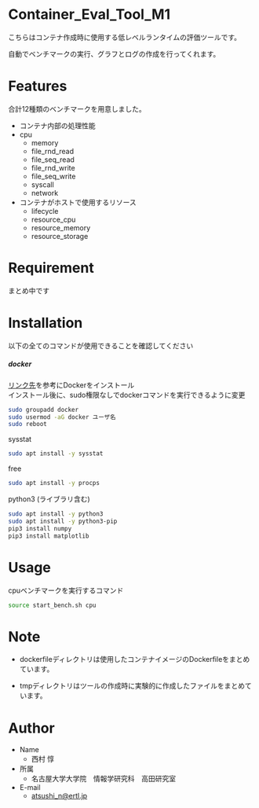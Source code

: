 # Container_Eval_Tool_M1
 
こちらはコンテナ作成時に使用する低レベルランタイムの評価ツールです。
 
自動でベンチマークの実行、グラフとログの作成を行ってくれます。
 
# Features
 
合計12種類のベンチマークを用意しました。

* コンテナ内部の処理性能
* cpu
	* memory
	* file_rnd_read
	* file_seq_read
	* file_rnd_write
	* file_seq_write
	* syscall
	* network
* コンテナがホストで使用するリソース
	* lifecycle
	* resource_cpu
	* resource_memory
	* resource_storage

 
# Requirement
 
まとめ中です
 
# Installation

以下の全てのコマンドが使用できることを確認してください

##### docker  
[リンク先](https://matsuand.github.io/docs.docker.jp.onthefly/engine/install/ubuntu/)を参考にDockerをインストール  
インストール後に、sudo権限なしでdockerコマンドを実行できるように変更  
```bash
sudo groupadd docker
sudo usermod -aG docker ユーザ名
sudo reboot
```

sysstat  
```bash
sudo apt install -y sysstat
```

free  
```bash
sudo apt install -y procps
```

python3 (ライブラリ含む)  
```bash
sudo apt install -y python3
sudo apt install -y python3-pip
pip3 install numpy
pip3 install matplotlib
```
 
# Usage
 
cpuベンチマークを実行するコマンド
```bash
source start_bench.sh cpu
```
 
# Note
 
* dockerfileディレクトリは使用したコンテナイメージのDockerfileをまとめています。

* tmpディレクトリはツールの作成時に実験的に作成したファイルをまとめています。
 
# Author
 
* Name
	* 西村 惇
* 所属
	* 名古屋大学大学院　情報学研究科　高田研究室　
* E-mail
	* atsushi_n@ertl.jp

